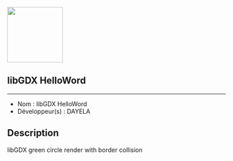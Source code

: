 [<img width="128px" src="https://cdn.dayela.fr/emotes/300/HI_01.png">](https://cdn.dayela.fr/emotes/300/HI_01.png)

## libGDX HelloWord

------------------------------------

- Nom : libGDX HelloWord
- Développeur(s) : DAYELA

## Description
libGDX green circle render with border collision
